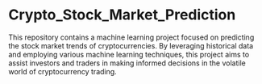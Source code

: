 # Crypto_Stock_Market_Prediction
This repository contains a machine learning project focused on predicting the stock market trends of cryptocurrencies. By leveraging historical data and employing various machine learning techniques, this project aims to assist investors and traders in making informed decisions in the volatile world of cryptocurrency trading.
